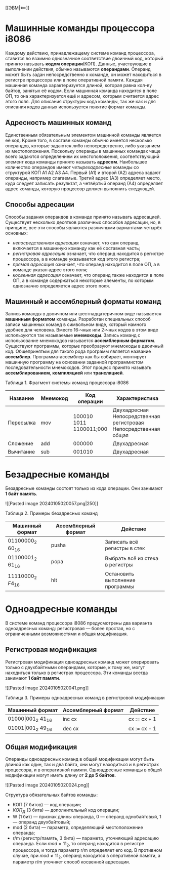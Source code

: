 [[ЭВМ|<==]]
# Машинные команды процессора i8086
Каждому действию, принадлежащему системе команд процессора, ставится во взаимно однозначное соответствие двоичный код, который принято называть **кодом операции**(КОП). Данные, участвующие в выполнении действия, обычно называются **операндами**. Операнд может быть задан непосредственно к команде, он может находиться в регистре процессора или в поле оперативной памяти.
Каждая машинная команда характеризуется длиной, которая равна кол-ву байтов, занятых её кодом. Если машинная команда находится в поле ОП, то она характеризуется ещё и адресом, которым считается адрес этого поля.
Для описания структуры кода команды, так же как и для описания кодов данных используется понятие формат команды.
## Адресность машинных команд
Единственным обязательным элементом машинной команды является её код. Кроме того, в составе команды обычно имеется несколько операндов, которые задаются либо непосредственно, либо указанием их местоположения. Поскольку операнды в машинных командах чаще всего задаются определением их местоположения, соответствующий элемент кода команды принято называть **адресом**.
Наибольшее количество операндов имеют *четырехадресные* команды со структурой КОП А1 А2 А3 А4. Первый (А1) и второй (А2) адреса задают операнды, например слагаемые. Третий адрес (А3) определяет место, куда следует записать результат, а четвёртый операнд (А4) определяет адрес команды, которую процессор должен выполнить следующей.
## Способы адресации
Способы задания операндов в команде принято называть адресацией. Существует несколько десятков различных способов адресации, но, в принципе, все эти способы являются различными вариантами четырёх основных:
- *непосредственная адресация* означает, что сам операнд включается в машинную команду как её составная часть;
- *регистровая адресация* означает, что операнд находится в регистре процессора, а в команде указывается код этого регистра;
- *прямая адресация* означает, что операнд находится в поле ОП, а в команде указан адрес этого поля;
- *косвенная адресация* означает, что операнд также находится в поле ОП, а в команде содержаться некоторые элементы, по которым однозначно определяется адрес этого поля.
## Машинный и ассемблерный форматы команд
Запись команды в двоичном или шестнадцатеричном виде называется **машинным форматом** команды. Разработан специальных способ записи машинных команд в символьном виде, который намного удобнее для человека. Вместо 16-чных или 2-чных кодов в этом виде используются так называемые **мнемокоды**.
Запись команд с использование мнемокодов называется **ассемблерным форматом**.
Существуют программы, которые преобразуют мнемокоды в двоичный код. Общепринятым для такого рода программ является название **ассемблер**.
Программа-ассемблер как бы собирает, монтирует машинную программу на основании заданной программистом последовательности мнемокодов. Этот процесс принято называть **ассемблированием**, **компиляцией** или **трансляцией**.

Таблица 1. Фрагмент системы команд процессора i8086

| Название  | Мнемокод | Код операции                  | Характеристика                                                         |
| --------- | -------- | ----------------------------- | ---------------------------------------------------------------------- |
| Пересылка | mov      | 100010<br>1011<br>1100011;000 | Двухадресная<br>Непосредственная регистровая<br>Непосредственная общая |
| Сложение  | add      | 000000                        | Двухадресная                                                           |
| Вычитание | sub      | 001010                        | Двухадресная                                                           |


# Безадресные команды
Безадресные команды состоят только из кода операции. Они занимают **1 байт память**.

![[Pasted image 20240105020057.png|250]]

Таблица 2. Примеры безадресных команд

| Машинный формат           | Ассемблерный формат | Действие                         |
| ------------------------- | ------------------- | -------------------------------- |
| $01100000_2$    $60_{16}$ | pusha               | Записать всё регистры в стек     |
| $01100001_2$    $61_{16}$ | popa                | Выбрать всё из стека в регистры  |
| $11110000_2$    $F4_{16}$ | hlt                 | Остановить выполнение программы | 

# Одноадресные команды
В системе команд процессора i8086 предусмотрены два варианта одноадресных команд: регистровая — более простая, но с ограниченными возможностями и общая модификация.
## Регистровая модификация
Регистровая модификация одноадресных команд может оперировать только с двухбайтными операндами, которые, к тому же, могут находиться только в регистрах процессора. Эти команды всегда занимают **1 байт памяти**.

![[Pasted image 20240105020041.png]]

Таблица 3. Примеры одноадресных команд в регистровой модификации

| Машинный формат               | Ассемблерный формат | Действие     |
| ----------------------------- | ------------------- | ------------ |
| $01000$\|$001_2$    $41_{16}$ | inc cx              | cx := cx + 1 |
| $01001$\|$001_2$    $49_{16}$ | dec cx              | cx := cx - 1 |

## Общая модификация
Операнды одноадресных команд в общей модификации могут быть длиной как один, так и два байта, они могут находиться и в регистрах процессора, и в оперативной памяти.
Одноадресные команды в общей модификации могут иметь длину от **2 до 5 байтов**.

![[Pasted image 20240105020024.png]]

Структура обязательных байтов команды:
- КОП (7 битов) — код операции;
- $КОП_Д$ (3 бита) — дополнительный код операции;
- W (1 бит) — признак длины операнда, 0 — операнд однобайтовый, 1 — операнд двухбайтовый;
- mod (2 бита) — параметр, определяющий местоположение операнда;
- r/m (регистр/память, 3 бита) — параметр, уточняющий адресацию операнда.
Если $mod = 11_2$, то операнд находится в регистре процессора, и тогда параметр r/m определяет его код. В противном случае, при $mod \neq 11_2$, операнд находится в оперативной памяти, а параметр r/m уточняет способ косвенной адресации.